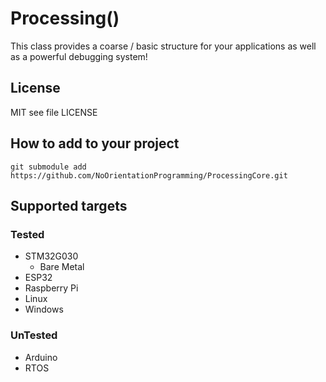 # Processing() <!-- omit in toc -->

This class provides a coarse / basic structure for your applications
as well as a powerful debugging system!

## License

MIT see file LICENSE

## How to add to your project

`git submodule add https://github.com/NoOrientationProgramming/ProcessingCore.git`

## Supported targets

### Tested

- STM32G030
  - Bare Metal
- ESP32
- Raspberry Pi
- Linux
- Windows

### UnTested

- Arduino
- RTOS

